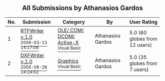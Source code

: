 ﻿<div align="center">

## All Submissions by Athanasios Gardos

</div>

No.  | Submission | Category | By   | User Rating
---- | ---------- | -------- | ---- | -----------
1 | [RTFWriter v\.1\.0<br /><sup>2006-03-13 14:17:08</sup>](https://github.com/Planet-Source-Code/athanasios-gardos-rtfwriter-v-1-0__1-64652) | [OLE/ COM/ DCOM/ Active\-X<br /><sup>Visual Basic</sup>](../ByCategory/ole-com-dcom-active-x__1-29.md) | Athanasios Gardos | 5.0 (60 globes from 12 users)
2 | [DXFWriter v\.1\.0<br /><sup>2006-08-28 14:24:02</sup>](https://github.com/Planet-Source-Code/athanasios-gardos-dxfwriter-v-1-0__1-67110) | [Graphics<br /><sup>Visual Basic</sup>](../ByCategory/graphics__1-46.md) | Athanasios Gardos | 5.0 (35 globes from 7 users)
